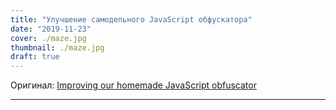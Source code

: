 ```yaml
---
title: "Улучшение самодельного JavaScript обфускатора"
date: "2019-11-23"
cover: ./maze.jpg
thumbnail: ./maze.jpg
draft: true
---
```



Оригинал: [Improving our homemade JavaScript obfuscator](https://antoinevastel.com/javascript/2019/09/09/improving-obfuscator.html)

---

